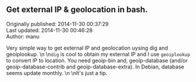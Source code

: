 ## Get external IP & geolocation in bash.  
Originally published: 2014-11-30 00:37:29  
Last updated: 2014-11-30 00:46:28  
Author: manu   
  
Very simple way to get external IP and geolocation uysing dig and geoiplookup.\n\n`dig` is cool to obtain my external IP and I use `geoiplookup` to convert IP to location. You need geoip-bin and, geoip-database (and/or geoip-database-contrib and geoip-database-extra). In Debian, database seems update monthly.\n\nIt's just a tip.